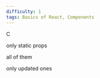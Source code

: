 ```yaml
---
difficulty: 1
tags: Basics of React, Components
---
```


C


only static props


all of them


only updated ones

